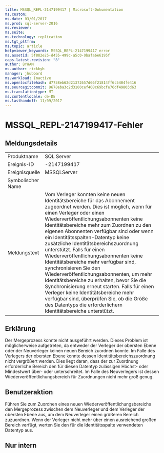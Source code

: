 ```yaml
---
title: MSSQL_REPL-2147199417 | Microsoft-Dokumentation
ms.custom: 
ms.date: 03/01/2017
ms.prod: sql-server-2016
ms.reviewer: 
ms.suite: 
ms.technology: replication
ms.tgt_pltfrm: 
ms.topic: article
helpviewer_keywords: MSSQL_REPL-2147199417 error
ms.assetid: 5f882e25-d455-499c-a5c0-0bafa6e6195f
caps.latest.revision: "8"
author: BYHAM
ms.author: rickbyh
manager: jhubbard
ms.workload: Inactive
ms.openlocfilehash: d7758eb62d21372657d66f21814ff6c5404fe416
ms.sourcegitcommit: 9678eba3c2d3100cef408c69bcfe76df49803d63
ms.translationtype: MT
ms.contentlocale: de-DE
ms.lasthandoff: 11/09/2017
---
```

# <a name="mssqlrepl-2147199417"></a>MSSQL_REPL-2147199417-Fehler
    
## <a name="message-details"></a>Meldungsdetails  
  
|||  
|-|-|  
|Produktname|SQL Server|  
|Ereignis-ID|-2147199417|  
|Ereignisquelle|MSSQLServer|  
|Symbolischer Name||  
|Meldungstext|Vom Verleger konnten keine neuen Identitätsbereiche für das Abonnement zugeordnet werden. Dies ist möglich, wenn für einen Verleger oder einen Wiederveröffentlichungsabonnenten keine Identitätsbereiche mehr zum Zuordnen zu den eigenen Abonnenten verfügbar sind oder wenn ein Identitätsspalten-Datentyp keine zusätzliche Identitätsbereichszuordnung unterstützt. Falls für einen Wiederveröffentlichungsabonnenten keine Identitätsbereiche mehr verfügbar sind, synchronisieren Sie den Wiederveröffentlichungsabonnenten, um mehr Identitätsbereiche zu erhalten, bevor Sie die Synchronisierung erneut starten. Falls für einen Verleger keine Identitätsbereiche mehr verfügbar sind, überprüfen Sie, ob die Größe des Datentyps die erforderlichern Identitätsbereiche unterstützt.|  
  
## <a name="explanation"></a>Erklärung  
 Der Mergeprozess konnte nicht ausgeführt werden. Dieses Problem ist möglicherweise aufgetreten, da entweder der Verleger der obersten Ebene oder der Neuverleger keinen neuen Bereich zuordnen konnte. Im Falle des Verlegers der obersten Ebene konnte dessen Identitätsbereichszuordnung nicht vergrößert werden. Dies liegt daran, dass der zur Zuordnung erforderliche Bereich den für diesen Datentyp zulässigen Höchst- oder Mindestwert über- oder unterschreitet. Im Falle des Neuverlegers ist dessen Wiederveröffentlichungsbereich für Zuordnungen nicht mehr groß genug.  
  
## <a name="user-action"></a>Benutzeraktion  
 Führen Sie zum Zuordnen eines neuen Wiederveröffentlichungsbereichs den Mergeprozess zwischen dem Neuverleger und dem Verleger der obersten Ebene aus, um dem Neuverleger einen größeren Bereich zuzuordnen. Wenn der Verleger nicht mehr über einen ausreichend großen Bereich verfügt, werten Sie den für die Identitätsspalte verwendeten Datentyp aus.  
  
## <a name="internal-only"></a>Nur intern  
  
